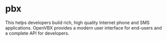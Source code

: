 pbx
===

This helps developers build rich, high quality Internet phone and SMS applications. OpenVBX provides a modern user interface for end-users and a complete API for developers.
